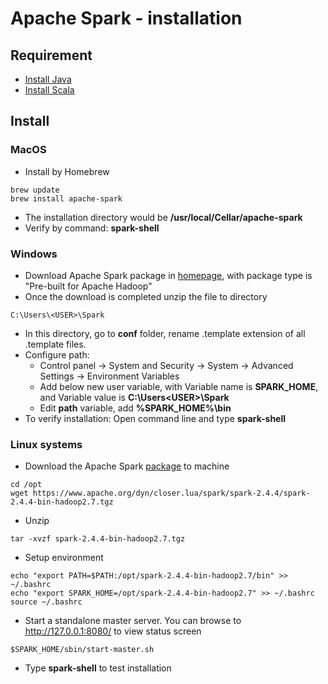 # Apache Spark - installation

## Requirement

- [Install Java](https://github.com/vinhdangphuc/hands-on/blob/master/hands-on/java.md)
- [Install Scala](https://github.com/thien1212381/spark-demo/blob/master/scala_installation.md)

## Install
### MacOS
- Install by Homebrew
```
brew update
brew install apache-spark
```
- The installation directory would be **/usr/local/Cellar/apache-spark**
- Verify by command: **spark-shell**
### Windows
- Download Apache Spark package in [homepage](https://spark.apache.org/downloads.html), with package type is "Pre-built for Apache Hadoop"
- Once the download is completed unzip the file to directory
```
C:\Users\<USER>\Spark
```
- In this directory, go to **conf** folder, rename .template extension of all .template files.
- Configure path: 
    - Control panel -> System and Security -> System -> Advanced Settings -> Environment Variables
    - Add below new user variable, with Variable name is **SPARK_HOME**, and Variable value is **C:\Users\<USER>\Spark**
    - Edit **path** variable, add **%SPARK_HOME%\bin**
- To verify installation: Open command line and type **spark-shell**
### Linux systems
- Download the Apache Spark [package](https://spark.apache.org/downloads.html) to machine
```
cd /opt
wget https://www.apache.org/dyn/closer.lua/spark/spark-2.4.4/spark-2.4.4-bin-hadoop2.7.tgz
```
- Unzip
```
tar -xvzf spark-2.4.4-bin-hadoop2.7.tgz
```
- Setup environment
```
echo "export PATH=$PATH:/opt/spark-2.4.4-bin-hadoop2.7/bin" >> ~/.bashrc
echo "export SPARK_HOME=/opt/spark-2.4.4-bin-hadoop2.7" >> ~/.bashrc
source ~/.bashrc
```
- Start a standalone master server. You can browse to http://127.0.0.1:8080/ to view status screen
```
$SPARK_HOME/sbin/start-master.sh
```
- Type **spark-shell** to test installation